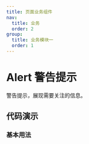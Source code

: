 ```yaml
---
title: 页面业务组件
nav:
  title: 业务
  order: 2
group:
  title: 业务模块一
  order: 1
---
```


# Alert 警告提示

警告提示，展现需要关注的信息。

## 代码演示

### 基本用法

<code src="./demo/basic.tsx"></code>
